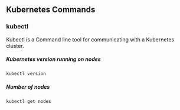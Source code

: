 ## Kubernetes Commands

### kubectl
Kubectl is a Command line tool for communicating with a Kubernetes cluster.

##### Kubernetes version running on nodes

```bash
kubectl version
```
##### Number of nodes

```bash
kubectl get nodes
```


